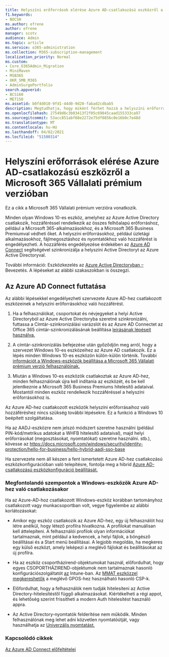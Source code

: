 ```yaml
---
title: Helyszíni erőforrások elérése Azure AD-csatlakozású eszközről a Microsoft 365 Vállalati verzióban
f1.keywords:
- NOCSH
ms.author: efrene
author: efrene
manager: scotv
audience: Admin
ms.topic: article
ms.service: o365-administration
ms.collection: M365-subscription-management
localization_priority: Normal
ms.custom:
- Core_O365Admin_Migration
- MiniMaven
- MSB365
- OKR_SMB_M365
- AdminSurgePortfolio
search.appverid:
- BCS160
- MET150
ms.assetid: b0f4d010-9fd1-44d0-9d20-fabad2cdbab5
description: Megtudhatja, hogy miként férhet hozzá a helyszíni erőforrásokhoz, például üzletági alkalmazásokhoz, fájlmegosztáshoz és nyomtatókhoz egy Azure Active Directoryhoz csatlakozott Windows 10-es eszközről.
ms.openlocfilehash: 27549d6c3b03413f2f05c69845caad155333ca97
ms.sourcegitcommit: 53acc851abf68e2272e75df0856c0e16b0c7e48d
ms.translationtype: MT
ms.contentlocale: hu-HU
ms.lasthandoff: 04/02/2021
ms.locfileid: "51580314"
---
```

# <a name="access-on-premises-resources-from-an-azure-ad-joined-device-in-microsoft-365-business-premium"></a>Helyszíni erőforrások elérése Azure AD-csatlakozású eszközről a Microsoft 365 Vállalati prémium verzióban

Ez a cikk a Microsoft 365 Vállalati prémium verzióra vonatkozik.

Minden olyan Windows 10-es eszköz, amelyhez az Azure Active Directory csatlakozik, hozzáféréssel rendelkezik az összes felhőalapú erőforráshoz, például a Microsoft 365-alkalmazásokhoz, és a Microsoft 365 Business Premiumval védheti őket. A helyszíni erőforrásokhoz, például üzletági alkalmazásokhoz, fájlmegosztáshoz és nyomtatókhoz való hozzáférést is engedélyezheti. A hozzáférés engedélyezése érdekében az [Azure AD Connect](/azure/active-directory/connect/active-directory-aadconnect) segítségével szinkronizálja a helyszíni Active Directoryt az Azure Active Directoryval. 

További információ: Eszközkezelés az [Azure Active Directoryban –](/azure/active-directory/device-management-introduction)Bevezetés.
A lépéseket az alábbi szakaszokban is összegzi.
 
## <a name="run-azure-ad-connect"></a>Az Azure AD Connect futtatása

Az alábbi lépésekkel engedélyezheti szervezete Azure AD-hez csatlakozott eszközeinek a helyszíni erőforrásokhoz való hozzáférést.
  
1. Ha a felhasználókat, csoportokat és névjegyeket a helyi Active Directoryból az Azure Active Directoryba szeretné szinkronizálni, futtassa a Címtár-szinkronizálási varázslót és az Azure AD Connectet az Office 365 címtár-szinkronizálásának beállítása [leírásának lépéseit használva.](../enterprise/set-up-directory-synchronization.md)
    
2. A címtár-szinkronizálás befejezése után győződjön meg arról, hogy a szervezet Windows 10-es eszközeihez az Azure AD csatlakozik. Ez a lépés minden Windows 10-es eszközön külön-külön történik. További [információt a Windows-eszközök beállítása a Microsoft 365 Vállalati prémium verzió felhasználóinak.](set-up-windows-devices.md) 
    
3. Miután a Windows 10-es eszközök csatlakoztak az Azure AD-hez, minden felhasználónak újra kell indítania az eszközét, és be kell jelentkeznie a Microsoft 365 Business Premiums hitelesítő adataival. Mostantól minden eszköz rendelkezik hozzáféréssel a helyszíni erőforrásokhoz is.
    
Az Azure AD-hez csatlakozott eszközök helyszíni erőforrásaihoz való hozzáféréshez nincs szükség további lépésekre. Ez a funkció a Windows 10 beépített szolgáltatása. 

Ha az AADJ-eszközre nem jelszó módszert szeretne használni (például PIN-kód/metrikus adatokat a WHFB hitelesítő adataival), majd helyi erőforrásokat (megosztásokat, nyomtatókat) szeretne használni. stb.), kövesse az https://docs.microsoft.com/windows/security/identity-protection/hello-for-business/hello-hybrid-aadj-sso-base
  
Ha szervezete nem áll készen a fent ismertetett Azure AD-hez csatlakozású eszközkonfigurációban való telepítésre, fontolja meg a hibrid [Azure AD-csatlakozású eszközkonfiguráció beállítását.](manage-windows-devices.md)
  
### <a name="considerations-when-you-join-windows-devices-to-azure-ad"></a>Megfontolandó szempontok a Windows-eszközök Azure AD-hez való csatlakozásakor

Ha az Azure-AD-hoz csatlakozott Windows-eszköz korábban tartományhoz csatlakozott vagy munkacsoportban volt, vegye figyelembe az alábbi korlátozásokat:
  
- Amikor egy eszköz csatlakozik az Azure AD-hez, egy új felhasználót hoz létre anélkül, hogy létező profilra hivatkozna. A profilokat manuálisan kell áttelepíteni. A felhasználói profilok olyan információkat tartalmaznak, mint például a kedvencek, a helyi fájlok, a böngésző beállításai és a Start menü beállításai. A legjobb megoldás, ha megkeres egy külső eszközt, amely leképezi a meglévő fájlokat és beállításokat az új profilra.

- Ha az eszköz csoportházirend-objektumokat használ, előfordulhat, hogy egyes CSOPORTHÁZIREND-objektumok nem tartalmaznak hasonló konfigurációszolgáltatót [az](/windows/configuration/provisioning-packages/how-it-pros-can-use-configuration-service-providers) Intune-ban. Az [MMAT eszközzel megkereshetők](https://www.microsoft.com/download/details.aspx?id=45520) a meglévő GPOS-hez használható hasonló CSP-k.

- Előfordulhat, hogy a felhasználók nem tudják hitelesíteni az Active Directory-hitelesítéstől függő alkalmazásokat. Kiértékelheti a régi appot, és lehetőség szerint frissítheti a modern Auth hitelesítést használó appra.

- Az Active Directory-nyomtatók felderítése nem működik. Minden felhasználónak meg lehet adni közvetlen nyomtatóútját, vagy használhatja az [Univerzális nyomtatást.](/universal-print/)

### <a name="related-articles"></a>Kapcsolódó cikkek

[Az Azure AD Connect előfeltételei](https://docs.microsoft.com/azure/active-directory/hybrid/how-to-connect-install-prerequisites)
